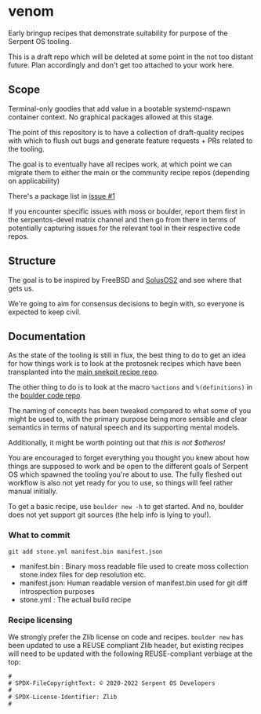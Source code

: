 # venom

Early bringup recipes that demonstrate suitability for purpose of the Serpent OS tooling.

This is a draft repo which will be deleted at some point in the not too distant future. Plan accordingly and don't get too attached to your work here.

## Scope

Terminal-only goodies that add value in a bootable systemd-nspawn container context. No graphical packages allowed at this stage.

The point of this repository is to have a collection of draft-quality recipes with which to flush out bugs and generate feature requests + PRs related to the tooling.

The goal is to eventually have all recipes work, at which point we can migrate them to either the main or the community recipe repos (depending on applicability)

There's a package list in [issue #1](https://github.com/snekpit/venom/issues/1)

If you encounter specific issues with moss or boulder, report them first in the serpentos-devel matrix channel and then go from there in terms of potentially capturing issues for the relevant tool in their respective code repos.

## Structure

The goal is to be inspired by FreeBSD and [SolusOS2](https://github.com/SolusOS-discontinued/packages) and see where that gets us.

We're going to aim for consensus decisions to begin with, so everyone is expected to keep civil.

## Documentation

As the state of the tooling is still in flux, the best thing to do to get an idea for how things work is to look at the protosnek recipes which have been transplanted into the [main snekpit recipe repo](https://github.com/snekpit/main).

The other thing to do is to look at the macro `%actions` and `%(definitions)` in the [boulder code repo](https://github.com/serpent-os/boulder/tree/main/data/macros).

The naming of concepts has been tweaked compared to what some of you might be used to, with the primary purpose being more sensible and clear semantics in terms of natural speech and its supporting mental models.

Additionally, it might be worth pointing out that _this is not $otheros!_

You are encouraged to forget everything you thought you knew about how things are supposed to work and be open to the different goals of Serpent OS which spawned the tooling you're about to use.  The fully fleshed out workflow is also not yet ready for you to use, so things will feel rather manual initially.

To get a basic recipe, use `boulder new -h` to get started. And no, boulder does not yet support git sources (the help info is lying to you!).

### What to commit

    git add stone.yml manifest.bin manifest.json

- manifest.bin : Binary moss readable file used to create moss collection stone.index files for dep resolution etc.
- manifest.json: Human readable version of manifest.bin used for git diff introspection purposes
- stone.yml    : The actual build recipe

### Recipe licensing

We strongly prefer the Zlib license on code and recipes. `boulder new` has been updated to use a REUSE compliant Zlib header, but existing recipes will need to be updated with the following REUSE-compliant verbiage at the top:

    #
    # SPDX-FileCopyrightText: © 2020-2022 Serpent OS Developers
    #
    # SPDX-License-Identifier: Zlib
    #
